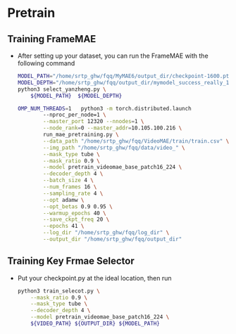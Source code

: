 # Pretrain

## Training FrameMAE
- After setting up your dataset, you can run the FrameMAE with the following command 
    ```bash
    MODEL_PATH="/home/srtp_ghw/fqq/MyMAE6/output_dir/checkpoint-1600.pth"
    MODEL_DEPTH="/home/srtp_ghw/fqq/output_dir/mymodel_success_really_10000_120.pth"
    python3 select_yanzheng.py \
        ${MODEL_PATH}  ${MODEL_DEPTH}

    OMP_NUM_THREADS=1   python3 -m torch.distributed.launch 
            --nproc_per_node=1 \
            --master_port 12320 --nnodes=1 \
            --node_rank=0 --master_addr=10.105.100.216 \
            run_mae_pretraining.py \
            --data_path "/home/srtp_ghw/fqq/VideoMAE/train/train.csv" \
            --img_path "/home/srtp_ghw/fqq/data/video_" \
            --mask_type tube \
            --mask_ratio 0.9 \
            --model pretrain_videomae_base_patch16_224 \
            --decoder_depth 4 \
            --batch_size 4 \
            --num_frames 16 \
            --sampling_rate 4 \
            --opt adamw \
            --opt_betas 0.9 0.95 \
            --warmup_epochs 40 \
            --save_ckpt_freq 20 \
            --epochs 41 \
            --log_dir "/home/srtp_ghw/fqq/log_dir" \
            --output_dir "/home/srtp_ghw/fqq/output_dir"
    ```
## Training Key Frmae Selector
- Put your checkpoint.py at the ideal location, then run
    ```bash
    python3 train_selecot.py \
        --mask_ratio 0.9 \
        --mask_type tube \
        --decoder_depth 4 \
        --model pretrain_videomae_base_patch16_224 \
        ${VIDEO_PATH} ${OUTPUT_DIR} ${MODEL_PATH}
    ```